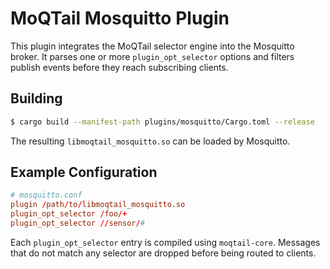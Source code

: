 # MoQTail Mosquitto Plugin

This plugin integrates the MoQTail selector engine into the Mosquitto broker. It parses one or more `plugin_opt_selector` options and filters publish events before they reach subscribing clients.

## Building

```bash
$ cargo build --manifest-path plugins/mosquitto/Cargo.toml --release
```

The resulting `libmoqtail_mosquitto.so` can be loaded by Mosquitto.

## Example Configuration

```conf
# mosquitto.conf
plugin /path/to/libmoqtail_mosquitto.so
plugin_opt_selector /foo/+
plugin_opt_selector //sensor/#
```

Each `plugin_opt_selector` entry is compiled using `moqtail-core`. Messages that do not match any selector are dropped before being routed to clients.
